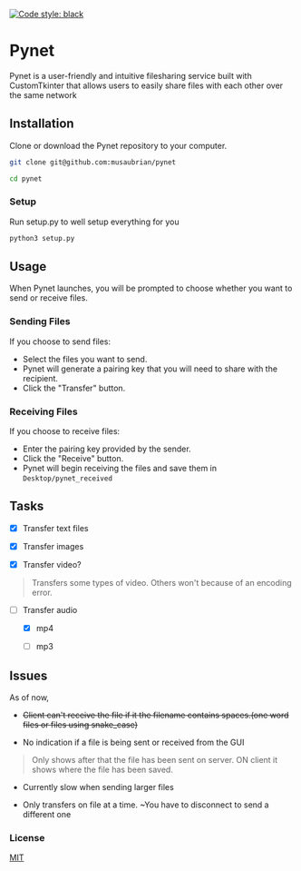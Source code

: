 [![Code style: black](https://img.shields.io/badge/code%20style-black-000000.svg)](https://github.com/psf/black)
# Pynet
Pynet is a user-friendly and intuitive filesharing service built with CustomTkinter that allows users to easily share files with each other over the same network

## Installation

Clone or download the Pynet repository to your computer.

```sh
git clone git@github.com:musaubrian/pynet

cd pynet
```

### Setup

Run setup.py to well setup everything for you

```sh
python3 setup.py
```

## Usage

When Pynet launches, you will be prompted to choose whether you want to send or receive files.

### Sending Files

If you choose to send files:

- Select the files you want to send.
- Pynet will generate a pairing key that you will need to share with the recipient.
- Click the "Transfer" button.

### Receiving Files

If you choose to receive files:

- Enter the pairing key provided by the sender.
- Click the "Receive" button.
- Pynet will begin receiving the files and save them in `Desktop/pynet_received`

## Tasks

- [x] Transfer text files

- [x] Transfer images

- [x] Transfer video?
> Transfers some types of video.
> Others won't because of an encoding error.

- [ ] Transfer audio
    - [x] mp4

    - [ ] mp3

## Issues

As of now,

- ~~Client can't receive the file if it the filename contains spaces.(one word files or files using snake_case)~~

- No indication if a file is being sent or received from the GUI
> Only shows after that the file has been sent on server. ON client it shows where the file has been saved.

- Currently slow when sending larger files

- Only transfers on file at a time. ~You have to disconnect to send a different one

### License

[MIT](./License)
